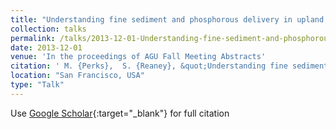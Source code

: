 ```yaml
---
title: "Understanding fine sediment and phosphorous delivery in upland catchments"
collection: talks
permalink: /talks/2013-12-01-Understanding-fine-sediment-and-phosphorous-delivery-in-upland-catchments
date: 2013-12-01
venue: 'In the proceedings of AGU Fall Meeting Abstracts'
citation: ' M. {Perks},  S. {Reaney}, &quot;Understanding fine sediment and phosphorous delivery in upland catchments.&quot; In the proceedings of AGU Fall Meeting Abstracts, 2013.'
location: "San Francisco, USA"
type: "Talk"
---
```

Use [Google Scholar](https://scholar.google.com/scholar?q=Understanding+fine+sediment+and+phosphorous+delivery+in+upland+catchments){:target="_blank"} for full citation
